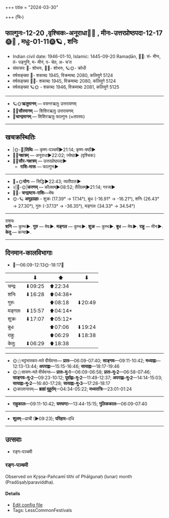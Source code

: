 +++
title = "2024-03-30"

+++
(चि॰)
## फाल्गुनः-12-20  ,वृश्चिकः-अनूराधा🌛🌌  ,  मीनः-उत्तरप्रोष्ठपदा-12-17🌞🌌  ,  मधुः-01-11🌞🪐  , शनिः
- Indian civil date: 1946-01-10, Islamic: 1445-09-20 Ramaḍān, 🌌🌞: सं- मीनः, तं- पङ्गुनि, म- मीनं, प- चेत, अ- च’त
- संवत्सरः 🌛- शोभनः, 🌌🌞- शोभनः, 🪐🌞- क्रोधी
- वर्षसङ्ख्या 🌛- शकाब्दः 1945, विक्रमाब्दः 2080, कलियुगे 5124
- वर्षसङ्ख्या 🌌🌞- शकाब्दः 1945, विक्रमाब्दः 2080, कलियुगे 5124
- वर्षसङ्ख्या 🪐🌞 - शकाब्दः 1946, विक्रमाब्दः 2081, कलियुगे 5125
___________________
- 🪐🌞**ऋतुमानम्** — वसन्तऋतुः उत्तरायणम्
- 🌌🌞**सौरमानम्** — शिशिरऋतुः उत्तरायणम्
- 🌛**चान्द्रमानम्** — शिशिरऋतुः फाल्गुनः (≈तपस्यः)
___________________


## खचक्रस्थितिः
- |🌞-🌛|**तिथिः** — कृष्ण-पञ्चमी►21:14; कृष्ण-षष्ठी►  
- 🌌🌛**नक्षत्रम्** — अनूराधा►22:02; ज्येष्ठा► (वृश्चिकः)  
- 🌌🌞**सौर-नक्षत्रम्** — उत्तरप्रोष्ठपदा►  
  - **राशि-मासः** — फाल्गुनः► 
___________________
- 🌛+🌞**योगः** — सिद्धिः►22:43; व्यतीपातः►  
- २|🌛-🌞|**करणम्** — कौलवम्►08:52; तैतिलम्►21:14; गरजा►  
- 🌌🌛- **चन्द्राष्टम-राशिः**—मेषः  
- 🌞-🪐 **अमूढग्रहाः** - शुक्रः (17.39° → 17.14°), बुधः (-16.91° → -16.21°), शनिः (26.43° → 27.30°), गुरुः (-37.13° → -36.35°), मङ्गलः (34.33° → 34.54°)
___________________
राशयः  
**शनि** — कुम्भः►. **गुरु** — मेषः►. **मङ्गल** — कुम्भः►. **शुक्र** — कुम्भः►. **बुध** — मेषः►. **राहु** — मीनः►. **केतु** — कन्या►. 
___________________


## दिनमान-कालविभागाः
- 🌅—06:09-12:13🌞-18:17🌇  

|      |⬇     |⬆     |⬇     |
|------|-----|-----|------|
|चन्द्रः|⬇09:25 |⬆22:34 |     |
|शनिः   |⬇16:28 |⬆04:38*|     |
|गुरुः  |     |⬆08:18 |⬇20:49 |
|मङ्गलः |⬇15:57 |⬆04:14*|     |
|शुक्रः |⬇17:07 |⬆05:12*|     |
|बुधः   |     |⬆07:06 |⬇19:24 |
|राहुः  |     |⬆06:29 |⬇18:38 |
|केतुः  |⬇06:29 |⬆18:38 |     |
___________________
- 🌞⚝भट्टभास्कर-मते वीर्यवन्तः— **प्रातः**—06:09-07:40; **साङ्गवः**—09:11-10:42; **मध्याह्नः**—12:13-13:44; **अपराह्णः**—15:15-16:46; **सायाह्नः**—18:17-19:46  
- 🌞⚝सायण-मते वीर्यवन्तः— **प्रातः-मु॰1**—06:09-06:58; **प्रातः-मु॰2**—06:58-07:46; **साङ्गवः-मु॰2**—09:23-10:12; **पूर्वाह्णः-मु॰2**—11:49-12:37; **अपराह्णः-मु॰2**—14:14-15:03; **सायाह्नः-मु॰2**—16:40-17:28; **सायाह्नः-मु॰3**—17:28-18:17  
- 🌞कालान्तरम्— **ब्राह्मं मुहूर्तम्**—04:34-05:22; **मध्यरात्रिः**—23:01-01:24  
___________________
- **राहुकालः**—09:11-10:42; **यमघण्टः**—13:44-15:15; **गुलिककालः**—06:09-07:40  
___________________
- **शूलम्**—प्राची (►09:23); **परिहारः**–दधि  
___________________

## उत्सवाः
- रङ्ग-पञ्चमी
### रङ्ग-पञ्चमी

Observed on Kr̥ṣṇa-Pañcamī tithi of Phālgunaḥ (lunar) month (Pradōṣaḥ/paraviddha). 



#### Details
- [Edit config file](https://github.com/jyotisham/adyatithi/blob/master/devatA/vaiShNava/lunar_month/tithi/12/20/raGga-paJcamI.toml)
- Tags: LessCommonFestivals


